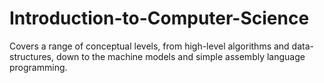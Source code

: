 # Introduction-to-Computer-Science
Covers a range of conceptual levels, from high-level algorithms and data-structures, down to the machine models and simple assembly language programming.
